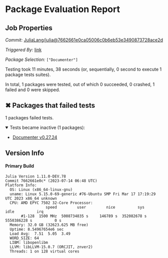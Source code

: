 # Package Evaluation Report

## Job Properties

*Commit:* [JuliaLang/julia@7662661e0ca05006c0b6eb53e3490873728ace2d](https://github.com/JuliaLang/julia/commit/7662661e0ca05006c0b6eb53e3490873728ace2d)

*Triggered By:* [link](https://github.com/JuliaLang/julia/commit/7662661e0ca05006c0b6eb53e3490873728ace2d#commitcomment-121619397)

*Package Selection:* `["Documenter"]`

Testing took 11 minutes, 38 seconds (or, sequentially, 0 second to execute 1 package tests suites).

In total, 1 packages were tested, out of which 0 succeeded, 0 crashed, 1 failed and 0 were skipped.


## ✖ Packages that failed tests

1 packages failed tests.

<details open><summary>Tests became inactive (1 packages):</summary>
<p>


- [Documenter v0.27.24](https://s3.amazonaws.com/julialang-reports/nanosoldier/pkgeval/by_hash/7662661/Documenter.primary.log)

</p>
</details>


## Version Info

#### Primary Build

```
Julia Version 1.11.0-DEV.78
Commit 7662661e0c* (2023-07-14 06:48 UTC)
Platform Info:
  OS: Linux (x86_64-linux-gnu)
  uname: Linux 5.15.0-69-generic #76-Ubuntu SMP Fri Mar 17 17:19:29 UTC 2023 x86_64 unknown
  CPU: AMD EPYC 7502 32-Core Processor: 
                  speed         user         nice          sys         idle          irq
       #1-128  1500 MHz  5008734835 s     146789 s  352082678 s  5550386228 s          0 s
  Memory: 32.0 GB (32623.625 MB free)
  Uptime: 8.54967654e6 sec
  Load Avg:  7.51  5.05  3.49
  WORD_SIZE: 64
  LIBM: libopenlibm
  LLVM: libLLVM-15.0.7 (ORCJIT, znver2)
  Threads: 1 on 128 virtual cores

```
<!-- Generated on 2023-07-14T10:06:14.765 -->
